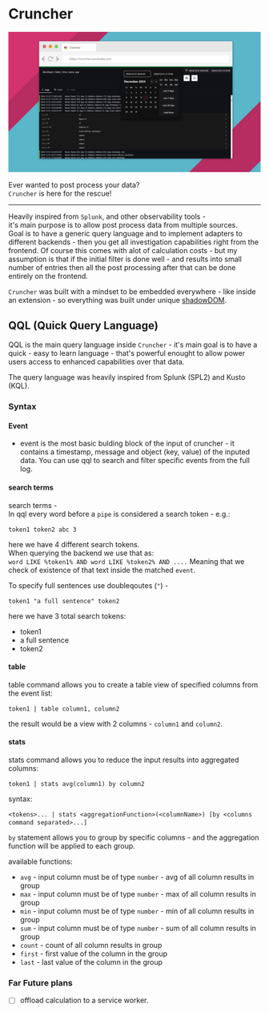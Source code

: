 # Cruncher

![splash art](./docs/splash.png)

Ever wanted to post process your data?  
`Cruncher` is here for the rescue!

---

Heavily inspired from `Splunk`, and other observability tools -  
it's main purpose is to allow post process data from multiple sources.  
Goal is to have a generic query language and to implement adapters to different backends - then you get all investigation capabilities right from the frontend.
Of course this comes with alot of calculation costs - but my assumption is that if the initial filter is done well - and results into small number of entries then all the post processing after that can be done entirely on the frontend.  

`Cruncher` was built with a mindset to be embedded everywhere - like inside an extension - so everything was built under unique [shadowDOM](https://developer.mozilla.org/en-US/docs/Web/API/Web_components/Using_shadow_DOM).  


## QQL (Quick Query Language)
QQL is the main query language inside `Cruncher` - it's main goal is to have a quick - easy to learn language - that's powerful enought to allow power users access to enhanced capabilities over that data.  

The query language was heavily inspired from Splunk (SPL2) and Kusto (KQL).  

### Syntax

#### Event
- event is the most basic bulding block of the input of cruncher - it contains a timestamp, message and object (key, value) of the inputed data.
You can use qql to search and filter specific events from the full log.

#### search terms
search terms -  
In qql every word before a `pipe` is considered a search token - e.g.:
```qql
token1 token2 abc 3
```
here we have 4 different search tokens.  
When querying the backend we use that as:  
`word LIKE %token1% AND word LIKE %token2% AND ....`
Meaning that we check of existence of that text inside the matched `event`.

To specify full sentences use doubleqoutes (`"`) -  
```
token1 "a full sentence" token2
```
here we have 3 total search tokens:
- token1
- a full sentence
- token2

#### table
table command allows you to create a table view of specified columns from the event list:
```
token1 | table column1, column2
```
the result would be a view with 2 columns - `column1` and `column2`.

#### stats
stats command allows you to reduce the input results into aggregated columns:
```
token1 | stats avg(column1) by column2
```

syntax:
```
<tokens>... | stats <aggregationFunction>(<columnName>) [by <columns command separated>...]
```

`by` statement allows you to group by specific columns - and the aggregation function will be applied to each group.

available functions:
- `avg` - input column must be of type `number` - avg of all column results in group
- `max` - input column must be of type `number` - max of all column results in group
- `min` - input column must be of type `number` - min of all column results in group
- `sum` - input column must be of type `number` - sum of all column results in group
- `count` - count of all column results in group
- `first` - first value of the column in the group
- `last` - last value of the column in the group


### Far Future plans
- [ ] offload calculation to a service worker.
